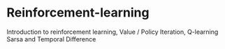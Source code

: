 # Reinforcement-learning
Introduction to reinforcement learning, Value / Policy Iteration, Q-learning Sarsa and Temporal Difference

